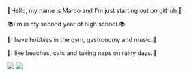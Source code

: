 👋Hello, my name is Marco and I'm just starting out on github.👋

📚I'm in my second year of high school.📚

🍕I have hobbies in the gym, gastronomy and music.🍕

🌴I like beaches, cats and taking naps on rainy days.🌴

<div>
  <a href = "mailto:marco_paiva@estudante.sessienai.org.br"><img src="https://img.shields.io/badge/-Gmail-%23333?style=for-the-badge&logo=gmail&logoColor=white" target="_blank"></a>
<a href="https://www.linkedin.com/in/marco-ant%C3%B4nio-loregian-de-paiva-9899a4295/" target="_blank"><img src="https://img.shields.io/badge/-LinkedIn-%230077B5?style=for-the-badge&logo=linkedin&logoColor=white" target="_blank"></a>
</div>

